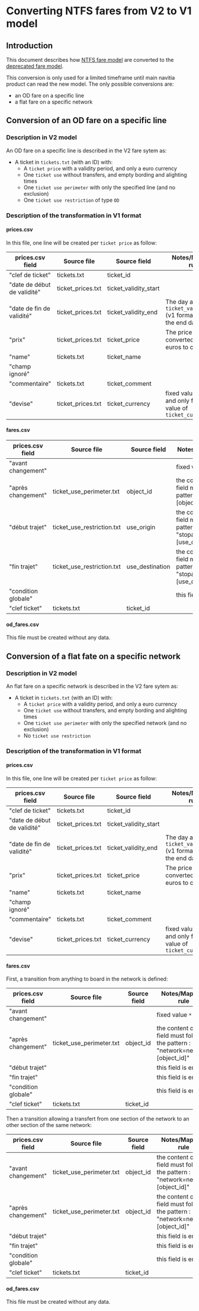 # Converting NTFS fares from V2 to V1 model
## Introduction
This document describes how [NTFS fare model](https://github.com/CanalTP/navitia/blob/dev/documentation/ntfs/ntfs_fare_extension.md) are converted to the [deprecated fare model](https://github.com/CanalTP/navitia/blob/dev/documentation/ntfs/ntfs_fare_extension_fr_deprecated.md).

This conversion is only used for a limited timeframe until main navitia product can read the new model.
The only possible conversions are:
* an OD fare on a specific line
* a flat fare on a specific network

## Conversion of an OD fare on a specific line
### Description in V2 model
An OD fare on a specific line is described in the V2 fare sytem as:
* A ticket in `tickets.txt` (with an ID) with:
  * A `ticket price` with a validity period, and only a euro currency
  * One `ticket use` without transfers, and empty bording and alighting times
  * One `ticket use perimeter` with only the specified line (and no exclusion)
  * One `ticket use restriction` of type `OD`

### Description of the transformation in V1 format

#### prices.csv
In this file, one line will be created per `ticket price` as follow:

prices.csv field | Source file | Source field | Notes/Mapping rule
--- | --- | --- | ---
"clef de ticket" | tickets.txt | ticket_id |
"date de début de validité" | ticket_prices.txt | ticket_validity_start |
"date de fin de validité" | ticket_prices.txt | ticket_validity_end | The day after `ticket_validity_end` (v1 format excludes the end date)
"prix" | ticket_prices.txt | ticket_price | The price has to be converted from euros to centimes.
"name" | tickets.txt | ticket_name |
"champ ignoré" | | |
"commentaire" | tickets.txt | ticket_comment |
"devise" | ticket_prices.txt | ticket_currency | fixed value `centime`, and only for a `EUR` value of `ticket_currency`

#### fares.csv

prices.csv field | Source file | Source field | Notes/Mapping rule
--- | --- | --- | ---
"avant changement" |  |  | fixed value `*`
"après changement" | ticket_use_perimeter.txt | object_id | the content of the field must follow the pattern : "line=line:[object_id]"
"début trajet" | ticket_use_restriction.txt | use_origin | the content of the field must follow the pattern : "stoparea=stop_area:[use_origin]"
"fin trajet" | ticket_use_restriction.txt | use_destination | the content of the field must follow the pattern : "stoparea=stop_area:[use_destination]"
"condition globale" |  |  | this field is empty
"clef ticket" | tickets.txt | ticket_id |

#### od_fares.csv

This file must be created without any data.


## Conversion of a flat fate on a specific network

### Description in V2 model
An flat fare on a specific network is described in the V2 fare sytem as:
* A ticket in `tickets.txt` (with an ID) with:
  * A `ticket price` with a validity period, and only a euro currency
  * One `ticket use` without transfers, and empty bording and alighting times
  * One `ticket use perimeter` with only the specified network (and no exclusion)
  * No `ticket use restriction`

### Description of the transformation in V1 format

#### prices.csv
In this file, one line will be created per `ticket price` as follow:

prices.csv field | Source file | Source field | Notes/Mapping rule
--- | --- | --- | ---
"clef de ticket" | tickets.txt | ticket_id |
"date de début de validité" | ticket_prices.txt | ticket_validity_start |
"date de fin de validité" | ticket_prices.txt | ticket_validity_end | The day after `ticket_validity_end` (v1 format excludes the end date)
"prix" | ticket_prices.txt | ticket_price | The price has to be converted from euros to centimes.
"name" | tickets.txt | ticket_name |
"champ ignoré" | | |
"commentaire" | tickets.txt | ticket_comment |
"devise" | ticket_prices.txt | ticket_currency | fixed value `centime`, and only for a `EUR` value of `ticket_currency`

#### fares.csv

First, a transition from anything to board in the network is defined:

prices.csv field | Source file | Source field | Notes/Mapping rule
--- | --- | --- | ---
"avant changement" |  |  | fixed value `*`
"après changement" | ticket_use_perimeter.txt | object_id | the content of the field must follow the pattern : "network=network:[object_id]"
"début trajet" |  |  | this field is empty
"fin trajet" |  |  | this field is empty
"condition globale" |  |  | this field is empty
"clef ticket" | tickets.txt | ticket_id |

Then a transition allowing a transfert from one section of the network to an other section of the same network:

prices.csv field | Source file | Source field | Notes/Mapping rule
--- | --- | --- | ---
"avant changement" | ticket_use_perimeter.txt | object_id | the content of the field must follow the pattern : "network=network:[object_id]"
"après changement" | ticket_use_perimeter.txt | object_id | the content of the field must follow the pattern : "network=network:[object_id]"
"début trajet" |  |  | this field is empty
"fin trajet" |  |  | this field is empty
"condition globale" |  |  | this field is empty
"clef ticket" | tickets.txt | ticket_id |

#### od_fares.csv

This file must be created without any data.
